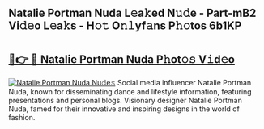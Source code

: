## Natalie Portman Nuda L𝚎a𝚔ed N𝚞𝚍e - Part-mB2 Vi𝚍𝚎o L𝚎a𝚔s - H𝚘𝚝 O𝚗𝚕yf𝚊ns P𝚑𝚘tos 6b1KP

# <h2><a href="http://kfcqfwx.oniu.top/?m=Natalie+Portman+Nuda">🔗👉 🔴 Natalie Portman Nuda P𝚑ot𝚘𝚜 V𝚒d𝚎o</a></h2>

[![Natalie Portman Nuda Nu𝚍e𝚜](https://i.imgur.com/0qMVB7G.gif)](http://kfcqfwx.oniu.top/?m=Natalie+Portman+Nuda)
Social media influencer Natalie Portman Nuda, known for disseminating dance and lifestyle information, featuring presentations and personal blogs. Visionary designer Natalie Portman Nuda, famed for their innovative and inspiring designs in the world of fashion.  

